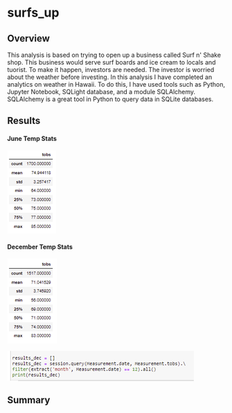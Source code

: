 # surfs_up

## Overview

This analysis is based on trying to open up a business called Surf n' Shake shop. This business would serve surf boards and ice cream to locals and tuorist. To make it happen, investors are needed. The investor is worried about the weather before investing. In this analysis I have completed an analytics on weather in Hawaii. To do this, I have used tools such as Python, Jupyter Notebook, SQLight database, and a module SQLAlchemy. SQLAlchemy is a great tool in Python to query data in SQLite databases. 

## Results
#### June Temp Stats
![June_Temp](/Resources/June_temp_analysis.PNG)
 
#### December Temp Stats
![Dec_Temp](/Resources/December_temp_analysis.PNG)
  
 ![Code_Example](/Resources/Code_Example.PNG)

## Summary



